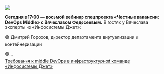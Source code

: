 <!--2025-03-12 12:30:10-->
<div class="yb">
  <div class="rss smaller1 habr"><img src="https://habrastorage.org/getpro/habr/upload_files/503/822/864/50382286481775d6ec9f5bcd34d85679.png" /><p><strong>Сегодня в 17:00 — восьмой вебинар спецпроекта «Честные вакансии: DevOps Middle» с Вячеславом Федосеевым.</strong> В гостях у Вячеслава эксперты из «Инфосистемы Джет»:</p><p>🟢 Дмитрий Горохов, директор департамента виртуализации и контейнеризации</p><p>🟢... <br><a class="light" href="https://habr.com/ru/companies/slurm/news/890264/?utm_source=habrahabr&utm_medium=rss&utm_campaign=890264">Требования к middle DevOps в инфраструктурной команде «Инфосистемы Джет»</a></div>
</div>
